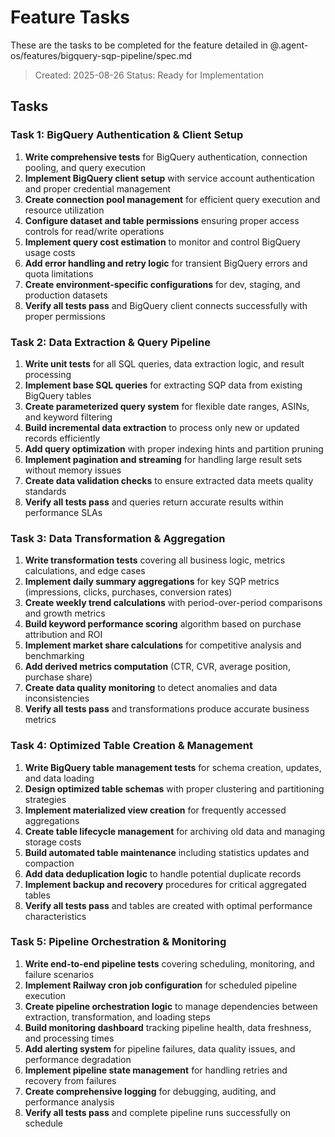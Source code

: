 # Feature Tasks

These are the tasks to be completed for the feature detailed in @.agent-os/features/bigquery-sqp-pipeline/spec.md

> Created: 2025-08-26
> Status: Ready for Implementation

## Tasks

### Task 1: BigQuery Authentication & Client Setup

1. **Write comprehensive tests** for BigQuery authentication, connection pooling, and query execution
2. **Implement BigQuery client setup** with service account authentication and proper credential management
3. **Create connection pool management** for efficient query execution and resource utilization
4. **Configure dataset and table permissions** ensuring proper access controls for read/write operations
5. **Implement query cost estimation** to monitor and control BigQuery usage costs
6. **Add error handling and retry logic** for transient BigQuery errors and quota limitations
7. **Create environment-specific configurations** for dev, staging, and production datasets
8. **Verify all tests pass** and BigQuery client connects successfully with proper permissions

### Task 2: Data Extraction & Query Pipeline

1. **Write unit tests** for all SQL queries, data extraction logic, and result processing
2. **Implement base SQL queries** for extracting SQP data from existing BigQuery tables
3. **Create parameterized query system** for flexible date ranges, ASINs, and keyword filtering
4. **Build incremental data extraction** to process only new or updated records efficiently
5. **Add query optimization** with proper indexing hints and partition pruning
6. **Implement pagination and streaming** for handling large result sets without memory issues
7. **Create data validation checks** to ensure extracted data meets quality standards
8. **Verify all tests pass** and queries return accurate results within performance SLAs

### Task 3: Data Transformation & Aggregation

1. **Write transformation tests** covering all business logic, metrics calculations, and edge cases
2. **Implement daily summary aggregations** for key SQP metrics (impressions, clicks, purchases, conversion rates)
3. **Create weekly trend calculations** with period-over-period comparisons and growth metrics
4. **Build keyword performance scoring** algorithm based on purchase attribution and ROI
5. **Implement market share calculations** for competitive analysis and benchmarking
6. **Add derived metrics computation** (CTR, CVR, average position, purchase share)
7. **Create data quality monitoring** to detect anomalies and data inconsistencies
8. **Verify all tests pass** and transformations produce accurate business metrics

### Task 4: Optimized Table Creation & Management

1. **Write BigQuery table management tests** for schema creation, updates, and data loading
2. **Design optimized table schemas** with proper clustering and partitioning strategies
3. **Implement materialized view creation** for frequently accessed aggregations
4. **Create table lifecycle management** for archiving old data and managing storage costs
5. **Build automated table maintenance** including statistics updates and compaction
6. **Add data deduplication logic** to handle potential duplicate records
7. **Implement backup and recovery** procedures for critical aggregated tables
8. **Verify all tests pass** and tables are created with optimal performance characteristics

### Task 5: Pipeline Orchestration & Monitoring

1. **Write end-to-end pipeline tests** covering scheduling, monitoring, and failure scenarios
2. **Implement Railway cron job configuration** for scheduled pipeline execution
3. **Create pipeline orchestration logic** to manage dependencies between extraction, transformation, and loading steps
4. **Build monitoring dashboard** tracking pipeline health, data freshness, and processing times
5. **Add alerting system** for pipeline failures, data quality issues, and performance degradation
6. **Implement pipeline state management** for handling retries and recovery from failures
7. **Create comprehensive logging** for debugging, auditing, and performance analysis
8. **Verify all tests pass** and complete pipeline runs successfully on schedule
